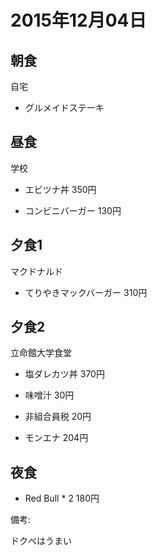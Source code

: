# 2015年12月04日

## 朝食

自宅

* グルメイドステーキ

## 昼食

学校

* エビツナ丼 350円

* コンビニバーガー 130円

## 夕食1

マクドナルド

* てりやきマックバーガー 310円

## 夕食2

立命館大学食堂

* 塩ダレカツ丼 370円

* 味噌汁 30円

* 非組合員税 20円

* モンエナ 204円

## 夜食

* Red Bull * 2 180円

備考:

ドクペはうまい
